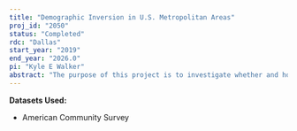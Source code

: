 ```yaml
---
title: "Demographic Inversion in U.S. Metropolitan Areas"
proj_id: "2050"
status: "Completed"
rdc: "Dallas"
start_year: "2019"
end_year: "2026.0"
pi: "Kyle E Walker"
abstract: "The purpose of this project is to investigate whether and how a new model of "demographic inversion" applies to internal and international migrants across metropolitan areas in the United States. Scholars and journalists have given significant attention in recent years to the declining relevance of traditional urban demographic models, which propose an association with upward mobility and suburban residential attainment. Empirical evidence to support this claim, however, is often limited by the coarse geographic resolution of publicly-available demographic data. This project will analyze the evolving dynamics of residential mobility in US metropolitan areas at micro-geographic levels using confidential data from the American Community Survey."
---
```


**Datasets Used:**

  - American Community Survey 

